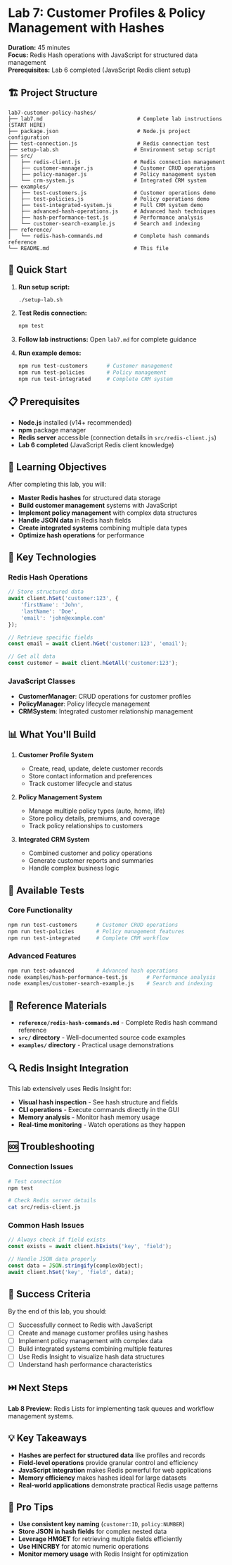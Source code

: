 # Lab 7: Customer Profiles & Policy Management with Hashes

**Duration:** 45 minutes  
**Focus:** Redis Hash operations with JavaScript for structured data management  
**Prerequisites:** Lab 6 completed (JavaScript Redis client setup)

## 🏗️ Project Structure

```
lab7-customer-policy-hashes/
├── lab7.md                              # Complete lab instructions (START HERE)
├── package.json                         # Node.js project configuration
├── test-connection.js                   # Redis connection test
├── setup-lab.sh                        # Environment setup script
├── src/
│   ├── redis-client.js                 # Redis connection management
│   ├── customer-manager.js             # Customer CRUD operations
│   ├── policy-manager.js               # Policy management system
│   └── crm-system.js                   # Integrated CRM system
├── examples/
│   ├── test-customers.js               # Customer operations demo
│   ├── test-policies.js                # Policy operations demo
│   ├── test-integrated-system.js       # Full CRM system demo
│   ├── advanced-hash-operations.js     # Advanced hash techniques
│   ├── hash-performance-test.js        # Performance analysis
│   └── customer-search-example.js      # Search and indexing
├── reference/
│   └── redis-hash-commands.md          # Complete hash commands reference
└── README.md                           # This file
```

## 🚀 Quick Start

1. **Run setup script:**
   ```bash
   ./setup-lab.sh
   ```

2. **Test Redis connection:**
   ```bash
   npm test
   ```

3. **Follow lab instructions:**
   Open `lab7.md` for complete guidance

4. **Run example demos:**
   ```bash
   npm run test-customers      # Customer management
   npm run test-policies       # Policy management
   npm run test-integrated     # Complete CRM system
   ```

## 📋 Prerequisites

- **Node.js** installed (v14+ recommended)
- **npm** package manager
- **Redis server** accessible (connection details in `src/redis-client.js`)
- **Lab 6 completed** (JavaScript Redis client knowledge)

## 🎯 Learning Objectives

After completing this lab, you will:
- **Master Redis hashes** for structured data storage
- **Build customer management** systems with JavaScript
- **Implement policy management** with complex data structures
- **Handle JSON data** in Redis hash fields
- **Create integrated systems** combining multiple data types
- **Optimize hash operations** for performance

## 🔧 Key Technologies

### Redis Hash Operations
```javascript
// Store structured data
await client.hSet('customer:123', {
    'firstName': 'John',
    'lastName': 'Doe',
    'email': 'john@example.com'
});

// Retrieve specific fields
const email = await client.hGet('customer:123', 'email');

// Get all data
const customer = await client.hGetAll('customer:123');
```

### JavaScript Classes
- **CustomerManager**: CRUD operations for customer profiles
- **PolicyManager**: Policy lifecycle management
- **CRMSystem**: Integrated customer relationship management

## 📊 What You'll Build

1. **Customer Profile System**
   - Create, read, update, delete customer records
   - Store contact information and preferences
   - Track customer lifecycle and status

2. **Policy Management System**
   - Manage multiple policy types (auto, home, life)
   - Store policy details, premiums, and coverage
   - Track policy relationships to customers

3. **Integrated CRM System**
   - Combined customer and policy operations
   - Generate customer reports and summaries
   - Handle complex business logic

## 🧪 Available Tests

### Core Functionality
```bash
npm run test-customers      # Customer CRUD operations
npm run test-policies       # Policy management features
npm run test-integrated     # Complete CRM workflow
```

### Advanced Features
```bash
npm run test-advanced       # Advanced hash operations
node examples/hash-performance-test.js      # Performance analysis
node examples/customer-search-example.js    # Search and indexing
```

## 📖 Reference Materials

- **`reference/redis-hash-commands.md`** - Complete Redis hash command reference
- **`src/` directory** - Well-documented source code examples
- **`examples/` directory** - Practical usage demonstrations

## 🔍 Redis Insight Integration

This lab extensively uses Redis Insight for:
- **Visual hash inspection** - See hash structure and fields
- **CLI operations** - Execute commands directly in the GUI
- **Memory analysis** - Monitor hash memory usage
- **Real-time monitoring** - Watch operations as they happen

## 🆘 Troubleshooting

### Connection Issues
```bash
# Test connection
npm test

# Check Redis server details
cat src/redis-client.js
```

### Common Hash Issues
```javascript
// Always check if field exists
const exists = await client.hExists('key', 'field');

// Handle JSON data properly
const data = JSON.stringify(complexObject);
await client.hSet('key', 'field', data);
```

## 🏁 Success Criteria

By the end of this lab, you should:
- [ ] Successfully connect to Redis with JavaScript
- [ ] Create and manage customer profiles using hashes
- [ ] Implement policy management with complex data
- [ ] Build integrated systems combining multiple features
- [ ] Use Redis Insight to visualize hash data structures
- [ ] Understand hash performance characteristics

## ⏭️ Next Steps

**Lab 8 Preview:** Redis Lists for implementing task queues and workflow management systems.

## 💡 Key Takeaways

- **Hashes are perfect for structured data** like profiles and records
- **Field-level operations** provide granular control and efficiency
- **JavaScript integration** makes Redis powerful for web applications
- **Memory efficiency** makes hashes ideal for large datasets
- **Real-world applications** demonstrate practical Redis usage patterns

## 🌟 Pro Tips

- **Use consistent key naming** (`customer:ID`, `policy:NUMBER`)
- **Store JSON in hash fields** for complex nested data
- **Leverage HMGET** for retrieving multiple fields efficiently
- **Use HINCRBY** for atomic numeric operations
- **Monitor memory usage** with Redis Insight for optimization
